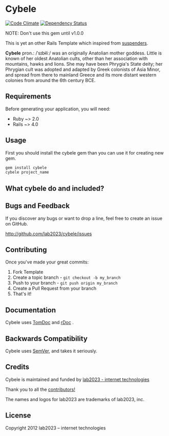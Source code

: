 # Cybele

[![Code Climate](https://codeclimate.com/github/lab2023/cybele.png)](https://codeclimate.com/github/lab2023/cybele)
[![Dependency Status](https://gemnasium.com/lab2023/cybele.png)](https://gemnasium.com/lab2023/cybele)

NOTE: Don't use this gem until v1.0.0

This is yet an other Rails Template which inspired from [suspenders](https://github.com/thoughtbot/suspenders).

**Cybele** pron.: /ˈsɪbɨliː/ was an originally Anatolian mother goddess. Little is known of her oldest Anatolian cults,
other than her association with mountains, hawks and lions. She may have been Phrygia's State deity; her Phrygian cult
was adopted and adapted by Greek colonists of Asia Minor, and spread from there to mainland Greece and its more distant
western colonies from around the 6th century BCE.

## Requirements

Before generating your application, you will need:

* Ruby ~> 2.0
* Rails ~> 4.0

## Usage

First you should install the cybele gem than you can use it for creating new gem.

```ruby
gem install cybele
cybele project_name
```

## What cybele do and included?


## Bugs and  Feedback

If you discover any bugs or want to drop a line, feel free to create an issue on GitHub.

http://github.com/lab2023/cybele/issues

## Contributing

Once you've made your great commits:

1. Fork Template
2. Create a topic branch - `git checkout -b my_branch`
3. Push to your branch - `git push origin my_branch`
4. Create a Pull Request from your branch
5. That's it!

## Documentation


Cybele uses [TomDoc](http://tomdoc.org/) and [rDoc](http://rubydoc.info/gems/cybele) .

## Backwards Compatibility

Cybele uses [SemVer](http://semver.org/), and takes it seriously.

## Credits

Cybele is maintained and funded by [lab2023 - internet technologies](http://lab2023.com/)

Thank you to all the [contributors!](https://github.com/lab2023/cybele/graphs/contributors)

The names and logos for lab2023 are trademarks of lab2023, inc.

## License

Copyright 2012 lab2023 – internet technologies
